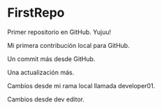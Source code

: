 # FirstRepo

Primer repositorio en GitHub. Yujuu!

Mi primera contribución local para GitHub.

Un commit más desde GitHub.

Una actualización más.

Cambios desde mi rama local llamada developer01.

Cambios desde dev editor.
